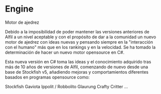 # Engine
Motor de ajedrez

Debido a la imposibilidad de poder mantener las versiones anteriores de Alfil a un nivel aceptable y con el propósito de dar  a la comunidad un nuevo motor de ajedrez con ideas nuevas y pensando siempre en la "interacción con el humano" más que en los rankings y en la velocidad. Se ha tomado la determinación de hacer un nuevo motor opensource en C#.

Esta nueva versión en C# toma las ideas y el conocimiento adquirido tras más de 10 años de versiones de Alfil, comenzando de nuevo desde una base de Stockfish v5, añadiendo mejoras y comportamientos diferentes basados en programas opensource como:

Stockfish
Gaviota
Ippolit / Robbolito
Glaurung
Crafty
Critter
...



